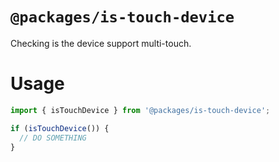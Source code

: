 # `@packages/is-touch-device`

Checking is the device support multi-touch.

# Usage

```js
import { isTouchDevice } from '@packages/is-touch-device';

if (isTouchDevice()) {
  // DO SOMETHING
}
```
